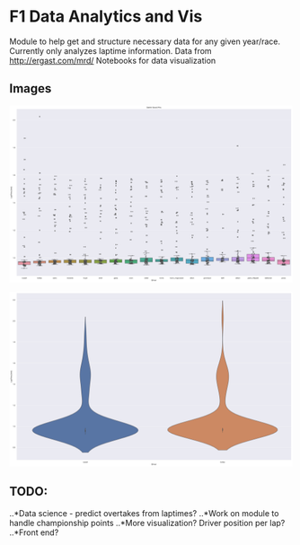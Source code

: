 # F1 Data Analytics and Vis

Module to help get and structure necessary data for any given year/race.
Currently only analyzes laptime information.
Data from http://ergast.com/mrd/
Notebooks for data visualization

## Images

![Driver Boxplot](https://raw.githubusercontent.com/haochengZhang/f1-analytics/master/images/sakhir/driver_box.svg "")


![Mercedes Violin](https://raw.githubusercontent.com/haochengZhang/f1-analytics/master/images/sakhir/mercedes_violin.svg "")

## TODO:
..*Data science - predict overtakes from laptimes?
..*Work on module to handle championship points
..*More visualization? Driver position per lap?
..*Front end?
